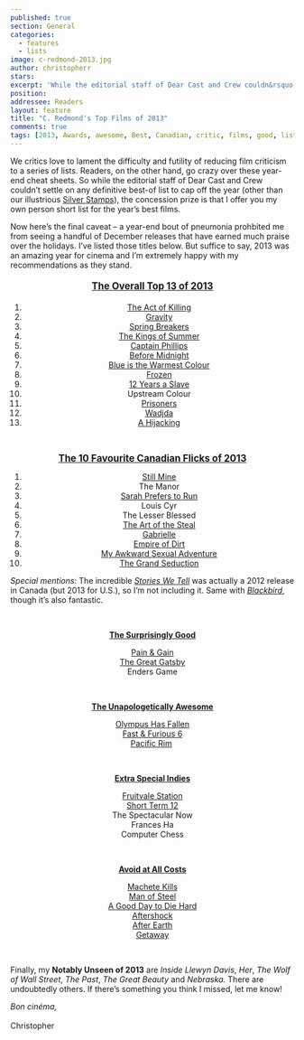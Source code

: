 ```yaml
---
published: true
section: General
categories:
  - features
  - lists
image: c-redmond-2013.jpg
author: christopherr
stars: 
excerpt: 'While the editorial staff of Dear Cast and Crew couldn&rsquo;t settle on any definitive best-of list to cap off the year, the concession prize is that Chridtopher Redmons offers his own personal short list for the year&rsquo;s best films.'
position: 
addressee: Readers
layout: feature
title: "C. Redmond's Top Films of 2013"
comments: true
tags: [2013, Awards, awesome, Best, Canadian, critic, films, good, list, movies, Top films 2013, worst, year end]
---
```


<p>We critics love to lament the difficulty and futility of reducing film criticism to a series of lists. Readers, on the other hand, go crazy over these year-end cheat sheets. So while the editorial staff of Dear Cast and Crew couldn&rsquo;t settle on any definitive best-of list to cap off the year (other than our illustrious <a href="/letters/2013/12/14/2013-silver-stamps.html">Silver Stamps</a>), the concession prize is that I offer you my own person short list for the year&rsquo;s best films.&nbsp;</p>
<p>Now here&rsquo;s the final caveat &ndash; a year-end bout of pneumonia prohbited me from seeing a handful of December releases that have earned much praise over the holidays. I&rsquo;ve listed those titles below. But suffice to say, 2013 was an amazing year for cinema and I&rsquo;m extremely happy with my recommendations as they stand.</p>
<h4 style="text-align:center;"><span style="text-decoration:underline;"><strong style="font-size:120%;">The Overall Top 13 of 2013</strong></span></h4>
<ol style="text-align:center;">
<li><a href="/letters/2013/9/13/the-act-of-killing.html">The Act of Killing</a></li>
<li><a href="/letters/2013/10/4/gravity.html">Gravity</a></li>
<li><a href="/letters/2013/3/28/spring-breakers.html">Spring Breakers</a></li>
<li><a href="/letters/2013/6/17/the-kings-of-summer.html">The Kings of Summer</a></li>
<li><a href="/letters/2013/10/18/captain-phillips.html">Captain Phillips</a></li>
<li><a href="/letters/2013/6/27/before-midnight.html">Before Midnight</a></li>
<li><a href="/letters/2013/11/18/blue-is-the-warmest-colour.html">Blue is the Warmest Colour</a></li>
<li><a href="/letters/2013/11/28/frozen.html">Frozen</a></li>
<li><a href="/letters/2013/11/13/12-years-a-slave.html">12 Years a Slave</a></li>
<li>Upstream Colour</li>
<li><a href="/letters/2013/9/10/prisoners.html">Prisoners</a></li>
<li><a href="/letters/2013/11/5/wadjda.html">Wadjda</a></li>
<li style="text-align:center;"> <a href="/letters/2013/8/20/a-hijacking.html">A Hijacking</a></li>
</ol>
<p style="text-align:center;">&nbsp;</p>
<p style="text-align:center;"><span style="text-decoration:underline;"><strong style="font-size:120%;">The 10 Favourite Canadian Flicks of 2013</strong></span></p>
<ol style="text-align:center;">
<li><a href="/letters/2013/4/19/still-mine.html">Still Mine</a></li>
<li>The Manor</li>
<li><a href="/letters/2013/6/11/sarah-prefers-to-run.html">Sarah Prefers to Run</a></li>
<li>Louis Cyr</li>
<li>The Lesser Blessed</li>
<li><a href="/letters/2013/9/20/the-art-of-the-steal.html">The Art of the Steal</a></li>
<li><a href="/letters/2013/10/23/gabrielle.html">Gabrielle </a></li>
<li><a href="http://www.youtube.com/watch?v=iKyAxzkjdB0">Empire of Dirt</a></li>
<li><a href="/letters/2013/4/29/my-awkward-sexual-adventure.html">My Awkward Sexual Adventure</a></li>
<li><a href="/letters/2013/9/18/the-grand-seduction.html">The Grand Seduction</a></li>
</ol>
<p style="text-align:left;"><em>Special mentions</em>: The incredible <a href="/letters/2012/11/7/stories-we-tell.html"><em>Stories We Tell</em></a> was actually a 2012 release in Canada (but 2013 for U.S.), so I&rsquo;m not including it. Same with <a href="/letters/2012/9/25/blackbird.html"><em>Blackbird</em></a>, though it&rsquo;s also fantastic.</p>
<p style="text-align:center;">&nbsp;</p>
<p style="text-align:center;"><span style="text-decoration:underline;"><strong>The Surprisingly Good</strong></span></p>
<p style="text-align:center;"><a href="/letters/2013/4/26/pain-gain.html">Pain &amp; Gain</a><br /><a href="/letters/2013/5/10/the-great-gatsby.html">The Great Gatsby</a><br />Enders Game</p>
<p style="text-align:center;">&nbsp;</p>
<p style="text-align:center;"><span style="text-decoration:underline;"><strong>The Unapologetically Awesome</strong></span></p>
<p style="text-align:center;"><a href="/letters/2013/3/22/olympus-has-fallen.html">Olympus Has Fallen</a><br /><a href="/letters/2013/5/27/fast-furious-6.html">Fast &amp; Furious 6</a><br /><a href="/letters/2013/7/11/pacific-rim.html">Pacific Rim</a>&nbsp;</p>
<p style="text-align:center;">&nbsp;</p>
<p style="text-align:center;"><span style="text-decoration:underline;"><strong>Extra Special Indies</strong></span></p>
<p style="text-align:center;"><a href="/letters/2013/8/6/fruitvale-station.html">Fruitvale Station</a><br /><a href="/letters/2013/10/8/short-term-12.html">Short Term 12</a><br />The Spectacular Now<br />Frances Ha<br />Computer Chess</p>
<p style="text-align:center;">&nbsp;</p>
<p style="text-align:center;"><span style="text-decoration:underline;"><strong>Avoid at All Costs</strong></span></p>
<p style="text-align:center;"><a href="/letters/2013/10/9/machete-kills.html">Machete Kills</a><br /><a href="/letters/2013/6/14/man-of-steel.html">Man of Steel</a><br /><a href="/letters/2013/2/15/a-good-day-to-die-hard.html">A Good Day to Die Hard</a><br /><a href="/letters/2013/5/14/aftershock.html">Aftershock</a><br /><a href="/letters/2013/6/7/after-earth.html">After Earth</a><br /><a href="/letters/2013/9/4/getaway.html">Getaway</a></p>
<p style="text-align:center;">&nbsp;</p>
<p style="text-align:left;">Finally, my <strong>Notably Unseen of 2013</strong> are <em>Inside Llewyn Davis</em>, <em>Her</em>, <em>The Wolf of Wall Street</em>, <em>The Past</em>, <em>The Great Beauty</em> and <em>Nebraska.</em> There are undoubtedly others. If there&#8217;s something you think I missed, let me know!<em>&nbsp;</em></p>
<p style="text-align:left;"><em>Bon cin&eacute;ma,</em><br /><br />Christopher</p></div>
